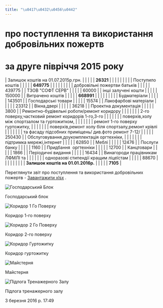 ```yaml
---
title: "\u0417\u0432\u0456\u0442"
---
```

#   про поступлення та використання добровільних пожертв
#   за друге півріччя 2015 року

| Залишок коштів на 01.07.2015р.грн. |  |  |  |  | **26321** |
|  |  |  |  |  |  |
| Поступило коштів |  |  |  |  | **649775** |
|  |  |  |  |  |  |
| добровільні пожертви батьків |  |  |  |  | 439775 |
| ТЗОВ "СОФТ СЕРВ" |  |  |  |  | 60000 |
| інші залучені кошти |  |  |  |  | 150000 |
| Витрачено коштів |  |  |  |  | **668991** |
|  |  |  |  |  |  |
| Будматеріали |  |  |  |  | 143501 |
| Господарські товари |  |  |  |  | 15574 |
| Лакофарбові матеріали |  |  |  |  | 23312 |
| Вікна,двері |  |  |  |  | 36218 |
| Проектна документація |  |  |  |  | 3800 |
| Ремонтно-будівельні роботи/ремонт коридору |  |  |  |  |  |
| 2-го поверху,частковий ремонт коридорів 1-го,3-го |  |  |  |  |  |
| поверхів,холу між спортзалом та гуртожитком, |  |  |  |  |  |
| ремонт 1-го поверху  гуртожитку, |  |  |  |  |  |
| поверхів,ремонт холу біля спортзалу,ремонт крівлі |  |  |  |  |  |
| та фасаду підсобних приміщень/ див.фото ремонт 7-12/ |  |  |  |  | 250430 |
| Обслуговування,доукомплектація оргтехніки, |  |  |  |  |  |
| підтримка мережі,інтернет |  |  |  |  | 62850 |
| Меблі |  |  |  |  | 12476 |
| Послуги банку |  |  |  |  | 1160 |
| Придбання  оргтехніки |  |  |  |  | 12700 |
| Канцтовари |  |  |  |  | 1866 |
| Періодичні видання |  |  |  |  | 16434 |
| Винагороди працівникам ЛФМЛІ та |  |  |  |  |  |
| одноразові стипендії кращим ліцеїстам |  |  |  |  | 88670 |
|  |  |  |  |  |  |
| **Залишок коштів на 01.01.2016р.** |  |  |  |  | **7105** |

Переглянути звіт про поступлення та використання добровільних пожертв -
[Завантажити xlsx](/files/публічна-інформація-звіт-лфмл-липень-грудень-2015.xlsx "Звіт за липень-грудень 2015 року")
.

![Господарський Блок](/files/звіт-за-липень-груде-господарський-блок_500x283.jpg)

Господарський блок

![Коридор 1 Го Поверху](/files/звіт-за-липень-груде-коридор-1-го-поверху_500x283.jpg)

Коридор 1-го поверху

![Коридор 2 Го Поверху](/files/звіт-за-липень-груде-коридор-2-го-поверху_500x885.jpg)

Коридор 2-го поверху

![Коридор Гуртожитку](/files/звіт-за-липень-груде-коридор-гуртожитку_500x885.jpg)

Коридор гуртожитку

![Майстерня](/files/звіт-за-липень-груде-майстерня_500x283.jpg)

Майстерня

![Підлога Тренажерного Залу](/files/звіт-за-липень-груде-підлога-тренажерного-залу_500x885.jpg)

Підлога тренажерного залу

3 березня 2016 р. 17:49